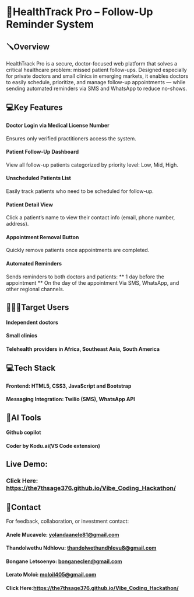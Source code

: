 # 🏥HealthTrack Pro – Follow-Up Reminder System

## 🪛Overview
HealthTrack Pro is a secure, doctor-focused web platform that solves a critical healthcare problem: missed patient follow-ups. Designed especially for private doctors and small clinics in emerging markets, it enables doctors to easily schedule, prioritize, and manage follow-up appointments — while sending automated reminders via SMS and WhatsApp to reduce no-shows.

## 💻Key Features

#### Doctor Login via Medical License Number
Ensures only verified practitioners access the system.
#### Patient Follow-Up Dashboard
View all follow-up patients categorized by priority level: Low, Mid, High.
#### Unscheduled Patients List
Easily track patients who need to be scheduled for follow-up.
#### Patient Detail View
Click a patient’s name to view their contact info (email, phone number, address).
#### Appointment Removal Button
Quickly remove patients once appointments are completed.
#### Automated Reminders
Sends reminders to both doctors and patients:
** 1 day before the appointment
** On the day of the appointment
Via SMS, WhatsApp, and other regional channels.

## 👩🏾‍⚕️Target Users

#### Independent doctors
#### Small clinics
#### Telehealth providers in Africa, Southeast Asia, South America

## 💻Tech Stack

#### Frontend: HTML5, CSS3, JavaScript and Bootstrap
#### Messaging Integration: Twilio (SMS), WhatsApp API

## 🤖AI Tools

#### Github copilot
#### Coder by Kodu.ai(VS Code extension)

## Live Demo:
### Click Here:  https://the7thsage376.github.io/Vibe_Coding_Hackathon/


## 📲Contact
For feedback, collaboration, or investment contact:

#### Anele Mucavele: yolandaanele81@gmail.com 
#### Thandolwethu Ndhlovu: thandolwethundhlovu8@gmail.com
#### Bongane Letsoenyo: bonganeclen@gmail.com
#### Lerato Moloi: moloil405@gmail.com

#### **Click Here**:https://the7thsage376.github.io/Vibe_Coding_Hackathon/
